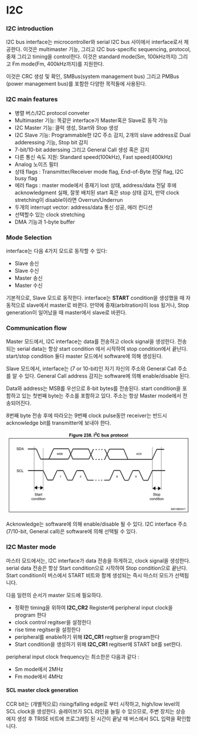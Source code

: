 # I2C


### I2C introduction
I2C bus interface는 microcontroller와 serial I2C bus 사이에서 interface로서 제공한다. 이것은 multimaster 기능, 그리고 I2C bus-specific sequencing, protocol, 중재 그리고 timing을 control한다. 이것은 standard mode(Sm, 100kHz까지) 그리고 Fm mode(Fm, 400kHz까지)를 지원한다.

이것은 CRC 생성 및 확인, SMBus(system management bus) 그리고 PMBus (power management bus)를 포함한 다양한 목적들에 사용된다.


### I2C main features
* 병렬 버스/I2C protocol conveter
* Multimaster 기능: 똑같은 interface가 Master혹은 Slave로 동작 가능
* I2C Master 기능: 클럭 생성, Start와 Stop 생성
* I2C Slave 기능: Programmable한 I2C 주소 감지, 2개의 slave address로 Dual adderessing 기능, Stop bit 감지
* 7-bit/10-bit adderssing 그리고 General Call 생성 혹은 감지
* 다른 통신 속도 지원: Standard speed(100kHz), Fast speed(400kHz)
* Analog 노이즈 필터
* 상태 flags : Transmitter/Receiver mode flag, End-of-Byte 전달 flag, I2C busy flag
* 에러 flags : master mode에서 중재기 lost 상태, address/data 전달 후에 acknowledgment 실패, 잘못 배치된 start 혹은 stop 상태 감지, 만약 clock stretching이 disable이라면 Overrun/Underrun
* 두개의 interrupt vector: address/data 통신 성공, 에러 컨디션
* 선택할수 있는 clock stretching
* DMA 기능과 1-byte buffer


### Mode Selection
interface는 다음 4가지 모드로 동작할 수 있다:
* Slave 송신
* Slave 수신
* Master 송신
* Master 수신

기본적으로, Slave 모드로 동작한다. interface는 **START** condition을 생성했을 때 자동적으로 slave에서 master로 바뀐다. 만약에 중재(arbitration)이 loss 됬거나, Stop generation이 일어났을 때 master에서 slave로 바뀐다.


### Communication flow
Master 모드에서, I2C interface는 data를 전송하고 clock signal을 생성한다. 전송되는 serial data는 항상 start condition 에서 시작하여 stop condition에서 끝난다.  start/stop condition 둘다 master 모드에서 software에 의해 생성된다.

Slave 모드에서, interface는 (7 or 10-bit)인 자기 자신의 주소와 General Call 주소를 알 수 있다. General Call address 감지는 software에 의해 enable/disable 된다.

Data와 address는 MSB를 우선으로 8-bit bytes를 전송된다. start condition을 포함하고 있는 첫번째 byte는 주소를 포함하고 있다. 주소는 항상 Master mode에서 전송되어진다.    

8번째 byte 전송 후에 따라오는 9번째 clock pulse동안 receiver는 반드시 acknowledge bit를 transmitter에 보내야 한다.

![](./i2c_bus_protocol.PNG)

Acknowledge는 software에 의해 enable/disable 될 수 있다. I2C interface 주소(7/10-bit, General call)은 software에 의해 선택될 수 있다.


### I2C Master mode

마스터 모드에서는, I2C interface가 data 전송을 하게하고, clock signal을 생성한다. serial data 전송은 항상 Start condition으로 시작하여 Stop condition으로 끝난다. Start condition이 버스에서 START 비트와 함께 생성되는 즉시 마스터 모드가 선택됩니다.

다음 일련의 순서가 master 모드에 필요하다.
* 정확한 timing을 위하여 **I2C_CR2** Register에 peripheral input clock을 program 한다
* clock control regitser을 설정한다
* rise time regitser을 설정한다
* peripheral를 enable하기 위해 **I2C_CR1** regitser을 program한다
* Start condition을 생성하기 위해 **I2C_CR1** regitser에 START bit를 set한다.

peripheral input clock frequency는 최소한은 다음과 같다 :
* Sm mode에서 2MHz
* Fm mode에서 4MHz

#### SCL master clock generation
CCR bit는 (개별적으로) rising/falling edge로 부터 시작하고, high/low level의 SCL clock을 생성한다.
슬레이브가 SCL 라인을 늘릴 수 있으므로, 주변 장치는 상승 에지 생성 후 TRISE 비트에 프로그래밍 된 시간이 끝날 때 버스에서 SCL 입력을 확인합니다.
